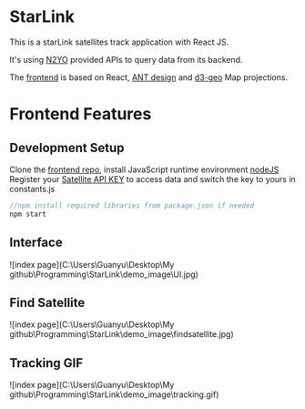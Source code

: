 



# StarLink	

This is a starLink satellites track application with React JS.

It's using [N2YO](https://www.n2yo.com/) provided APIs to query data from its backend.

The [frontend](MeetYou-web-frontend) is based on React, [ANT design](https://ant.design/docs/react/introduce) and [d3-geo](https://github.com/d3/d3-geo) Map projections. 

# Frontend Features

## Development Setup

Clone the [frontend repo](StarLink-web-frontend), install JavaScript runtime environment [nodeJS](https://nodejs.org/en/)
Register your [Satellite API KEY](https://www.n2yo.com/) to access data and switch the key to yours in constants.js

```java
//npm install required libraries from package.json if needed
npm start 
```

## Interface

![index page](C:\Users\Guanyu\Desktop\My github\Programming\StarLink\demo_image\UI.jpg)

## Find Satellite

![index page](C:\Users\Guanyu\Desktop\My github\Programming\StarLink\demo_image\findsatellite.jpg)

## Tracking GIF

![index page](C:\Users\Guanyu\Desktop\My github\Programming\StarLink\demo_image\tracking.gif)

